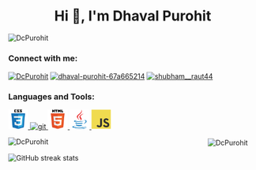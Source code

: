 <h1 align="center">Hi 👋, I'm Dhaval Purohit</h1>
<p align="left"> <img src="https://komarev.com/ghpvc/?username=DcPurohit&label=Profile%20views&color=0e75b6&style=flat" alt="DcPurohit" /> </p>

<h3 align="left">Connect with me:</h3>
<p align="left">
<a href="https://codepen.io/dcpurohit" target="blank"><img align="center" src="https://cdn.jsdelivr.net/npm/simple-icons@3.0.1/icons/codepen.svg" alt="DcPurohit" height="30" width="40" /></a>
<a href="https://www.linkedin.com/in/dhaval-purohit-67a665214" target="blank"><img align="center" src="https://cdn.jsdelivr.net/npm/simple-icons@3.0.1/icons/linkedin.svg" alt="dhaval-purohit-67a665214" height="30" width="40" /></a>
<a href="https://instagram.com/dc.purohit_" target="blank"><img align="center" src="https://cdn.jsdelivr.net/npm/simple-icons@3.0.1/icons/instagram.svg" alt="shubham__raut44" height="30" width="40" /></a>
</p>

<h3 align="left">Languages and Tools:</h3>
<p align="left"> <a href="https://www.w3schools.com/css/" target="_blank"> <img src="https://raw.githubusercontent.com/devicons/devicon/master/icons/css3/css3-original-wordmark.svg" alt="css3" width="40" height="40"/> </a> <a href="https://git-scm.com/" target="_blank"> <img src="https://www.vectorlogo.zone/logos/git-scm/git-scm-icon.svg" alt="git" width="40" height="40"/> </a> <a href="https://www.w3.org/html/" target="_blank"> <img src="https://raw.githubusercontent.com/devicons/devicon/master/icons/html5/html5-original-wordmark.svg" alt="html5" width="40" height="40"/> </a> <a href="https://www.java.com" target="_blank"> <img src="https://raw.githubusercontent.com/devicons/devicon/master/icons/java/java-original.svg" alt="java" width="40" height="40"/> </a> <a href="https://developer.mozilla.org/en-US/docs/Web/JavaScript" target="_blank"> <img src="https://raw.githubusercontent.com/devicons/devicon/master/icons/javascript/javascript-original.svg" alt="javascript" width="40" height="40"/> </a>

<p><img align="left" src="https://github-readme-stats.vercel.app/api/top-langs?username=DcPurohit&show_icons=true&locale=en&layout=compact" alt="DcPurohit" width="400"/></p>

<p>&nbsp;<img align="center" src="https://github-readme-stats.vercel.app/api?username=DcPurohit&show_icons=true&locale=en" alt="DcPurohit" width="400" /></p>

![GitHub streak stats](https://github-readme-streak-stats.herokuapp.com/?user=DcPurohit)  

